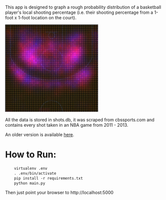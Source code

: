 This app is designed to graph a rough probability distribution of a basketball player's local shooting percentage (i.e. their shooting percentage from a 1-foot x 1-foot location on the court).

![Kobe Bryant example](/kobe_example.gif "Example (Kobe Bryant):")

All the data is stored in shots.db, it was scraped from cbssports.com and contains every shot taken in an NBA game from 2011 - 2013. 

An older version is available [here](http://willhorning.pythonanywhere.com). 

How to Run:
===========

		virtualenv .env
		. .env/bin/activate
		pip install -r requirements.txt
		python main.py

Then just point your browser to http://localhost:5000
